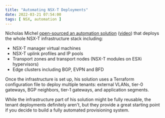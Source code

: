 ```yaml
---
title: "Automating NSX-T Deployments"
date: 2022-03-21 07:54:00
tags: [ NSX, automation ]
---
```

Nicholas Michel [open-sourced an automation solution](https://github.com/vmware-nsx/sddc-demos) ([video](https://www.youtube.com/watch?v=9M0UJXiBVbw)) that deploys the whole NSX-T infrastructure stack including:

* NSX-T manager virtual machines
* NSX-T uplink profiles and IP pools
* Transport zones and transport nodes (NSX-T modules on ESXi hypervisors)
* Edge clusters including BGP, EVPN and BFD

Once the infrastructure is set up, his solution uses a Terraform configuration file to deploy multiple tenants: external VLANs, tier-0 gateways, BGP neighbors, tier-1 gateways, and application segments.

While the infrastructure part of his solution might be fully reusable, the tenant deployments definitely aren't, but they provide a great starting point if you decide to build a fully automated provisioning system.
